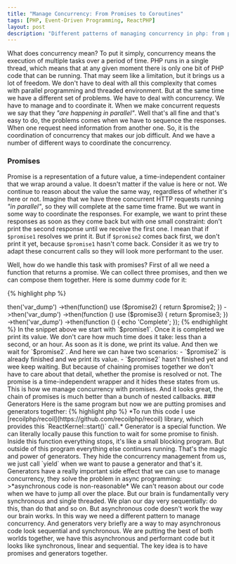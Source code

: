 ```yaml
---
title: "Manage Concurrency: From Promises to Coroutines"
tags: [PHP, Event-Driven Programming, ReactPHP]
layout: post
description: "Different patterns of managing concurrency in php: from promises, generators, and coroutines"
---
```


What does concurrency mean? To put it simply, concurrency means the execution of multiple tasks over a period of time. PHP runs in a single thread, which means that at any given moment there is only one bit of PHP code that can be running. That may seem like a limitation, but it brings us a lot of freedom. We don't have to deal with all this complexity that comes with parallel programming and threaded environment. But at the same time we have a different set of problems. We have to deal with concurrency. We have to manage and to coordinate it. When we make concurrent requests we say that they *"are happening in parallel"*. Well that's all fine and that's easy to do, the problems comes when we have to sequence the responses. When one request need information from another one. So, it is the coordination of concurrency that makes our job difficult. And we have a number of different ways to coordinate the concurrency.

### Promises
Promise is a representation of a future value, a time-independent container that we wrap around a value. It doesn't matter if the value is here or not. We continue to reason about the value the same way, regardless of whether it's here or not. Imagine that we have three concurrent HTTP requests running *"in parallel"*, so they will complete at the same time frame. But we want in some way to coordinate the responses. For example, we want to print these responses as soon as they come back but with one small constraint: don't print the second response until we receive the first one. I mean that if `$promise1` resolves we print it. But if `$promise2` comes back first, we don't print it yet, because `$promise1` hasn't come back. Consider it as we try to adapt these concurrent calls so they will look more performant to the user.

Well, how do we handle this task with promises? First of all we need a function that returns a promise. We can collect three promises, and then we can compose them together. Here is some dummy code for it:

{% highlight php %}
<?php
use React\Promise\Promise;

function fakeResponse(string $url, callable $callback) {
    if ($url === 'url1') {
        sleep(1);
    }
    $callback("response for $url");
}

function makeRequest(string $url) {
    return new Promise(function(callable $resolve) use ($url) {
        fakeResponse($url, $resolve);
    });
}
{% endhighlight %}

I have two functions here:
- `fakeResponse(string $url, callable $callback)` has a hardcoded response and resolve a specified callback with it.
- `makeRequest(string $url)` returns a promise that uses `fakeResponse()` to signal that the request is completed.

Notice, that I've also put `sleep()` call, to simulate a delay of the first promise.

From the calling code we simply call `makeRequest()` function and receive back promises:

{% highlight php %}
<?php

$promise1 = makeRequest('url1');
$promise2 = makeRequest('url2');
$promise3 = makeRequest('url3');
{% endhighlight %}

It was easy, but now we need to somehow sequence these responses together. Once again, we want the second promise to be printed only once the first one is resolved. To handle that we can chain promises:

{% highlight php %}
<?php

$promise1
    ->then('var_dump')
    ->then(function() use ($promise2) {
        return $promise2;
    })
    ->then('var_dump')
    ->then(function () use ($promise3) {
        return $promise3;
    })
    ->then('var_dump')
    ->then(function () {
        echo 'Complete';
    });
{% endhighlight %}

In the snippet above we start with `$promise1`. Once it is completed we print its value. We don't care how much time does it take: less than a second, or an hour. As soon as it is done, we print its value. And then we wait for `$promise2`. And here we can have two scenarios:

- `$promise2` is already finished and we print its value.
- `$promise2` hasn't finished yet and wee keep waiting.

But because of chaining promises together we don't have to care about that detail, whether the promise is resolved or not. The promise is a time-independent wrapper and it hides these states from us.

This is how we manage concurrency with promises. And it looks great, the chain of promises is much better than a bunch of nested callbacks.

### Generators
Here is the same program but now we are putting promises and generators together:

{% highlight php %}
<?php

use Recoil\React\ReactKernel;

// ...

ReactKernel::start(
    function () {
        $promise1 = makeRequest('url1');
        $promise2 = makeRequest('url2');
        $promise3 = makeRequest('url3');

        var_dump(yield $promise1);
        var_dump(yield $promise2);
        var_dump(yield $promise3);
    }
);
{% endhighlight %}

We are still making three requests *"in parallel"*, but now we sequence responses with `yield` keyword. And again we print results as each promise finishes but only once the previous one is done.

>*To run this code I use [recoilphp/recoil](https://github.com/recoilphp/recoil) library, which provides this `ReactKernel::start()` call.*

Generator is a special function. We can literally locally pause this function to wait for some promise to finish. Inside this function everything stops, it's like a small blocking program. But outside of this program everything else continues running. That's the magic and power of generators. They hide the concurrency management from us, we just call `yield` when we want to pause a generator and that's it.

Generators have a really important side effect that we can use to manage concurrency, they solve the problem in async programming: 

>*asynchronous code is non-reasonable*

We can't reason about our code when we have to jump all over the place. But our brain is fundamentally very synchronous and single threaded. We plan our day very sequentially: do this, than do that and so on. But asynchronous code doesn't work the way our brain works. In this way we need a different pattern to manage concurrency. And generators very briefly are a way to may asynchronous code look sequential and synchronous. We are putting the best of both worlds together, we have this asynchronous and performant code but it looks like synchronous, linear and sequential.

The key idea is to have promises and generators together.
